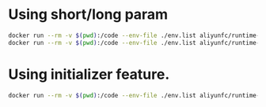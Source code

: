 # Using short/long param

```bash
docker run --rm -v $(pwd):/code --env-file ./env.list aliyunfc/runtime-python2.7:1.9.7 --handler "index.handler"
docker run --rm -v $(pwd):/code --env-file ./env.list aliyunfc/runtime-python2.7:1.9.7 --handler "index.handler" --event '{"key" : "value"}'
```

# Using initializer feature.

```bash
docker run --rm -v $(pwd):/code --env-file ./env.list aliyunfc/runtime-python2.7:1.9.7 --initializer "index.initializer" --handler "index.handler" --event '{"key" : "value"}'
```
